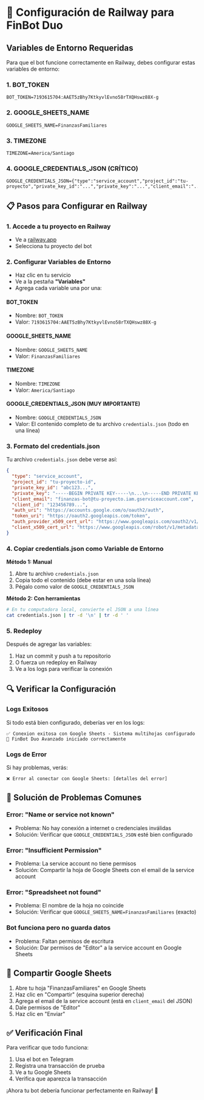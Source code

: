 # 🚀 Configuración de Railway para FinBot Duo

## Variables de Entorno Requeridas

Para que el bot funcione correctamente en Railway, debes configurar estas variables de entorno:

### 1. **BOT_TOKEN**
```
BOT_TOKEN=7193615704:AAET5zBhy7KtkyvlEvno58rTXQHswz88X-g
```

### 2. **GOOGLE_SHEETS_NAME**
```
GOOGLE_SHEETS_NAME=FinanzasFamiliares
```

### 3. **TIMEZONE**
```
TIMEZONE=America/Santiago
```

### 4. **GOOGLE_CREDENTIALS_JSON** (CRÍTICO)
```
GOOGLE_CREDENTIALS_JSON={"type":"service_account","project_id":"tu-proyecto","private_key_id":"...","private_key":"...","client_email":"...","client_id":"...","auth_uri":"...","token_uri":"...","auth_provider_x509_cert_url":"...","client_x509_cert_url":"..."}
```

## 📋 Pasos para Configurar en Railway

### 1. Accede a tu proyecto en Railway
- Ve a [railway.app](https://railway.app)
- Selecciona tu proyecto del bot

### 2. Configurar Variables de Entorno
- Haz clic en tu servicio
- Ve a la pestaña **"Variables"**
- Agrega cada variable una por una:

#### **BOT_TOKEN**
- Nombre: `BOT_TOKEN`
- Valor: `7193615704:AAET5zBhy7KtkyvlEvno58rTXQHswz88X-g`

#### **GOOGLE_SHEETS_NAME** 
- Nombre: `GOOGLE_SHEETS_NAME`
- Valor: `FinanzasFamiliares`

#### **TIMEZONE**
- Nombre: `TIMEZONE` 
- Valor: `America/Santiago`

#### **GOOGLE_CREDENTIALS_JSON** (MUY IMPORTANTE)
- Nombre: `GOOGLE_CREDENTIALS_JSON`
- Valor: El contenido completo de tu archivo `credentials.json` (todo en una línea)

### 3. Formato del credentials.json

Tu archivo `credentials.json` debe verse así:
```json
{
  "type": "service_account",
  "project_id": "tu-proyecto-id",
  "private_key_id": "abc123...",
  "private_key": "-----BEGIN PRIVATE KEY-----\n...\n-----END PRIVATE KEY-----\n",
  "client_email": "finanzas-bot@tu-proyecto.iam.gserviceaccount.com",
  "client_id": "123456789...",
  "auth_uri": "https://accounts.google.com/o/oauth2/auth",
  "token_uri": "https://oauth2.googleapis.com/token",
  "auth_provider_x509_cert_url": "https://www.googleapis.com/oauth2/v1/certs",
  "client_x509_cert_url": "https://www.googleapis.com/robot/v1/metadata/x509/finanzas-bot%40tu-proyecto.iam.gserviceaccount.com"
}
```

### 4. Copiar credentials.json como Variable de Entorno

**Método 1: Manual**
1. Abre tu archivo `credentials.json`
2. Copia todo el contenido (debe estar en una sola línea)
3. Pégalo como valor de `GOOGLE_CREDENTIALS_JSON`

**Método 2: Con herramientas**
```bash
# En tu computadora local, convierte el JSON a una línea
cat credentials.json | tr -d '\n' | tr -d ' '
```

### 5. Redeploy

Después de agregar las variables:
1. Haz un commit y push a tu repositorio
2. O fuerza un redeploy en Railway
3. Ve a los logs para verificar la conexión

## 🔍 Verificar la Configuración

### Logs Exitosos
Si todo está bien configurado, deberías ver en los logs:
```
✅ Conexion exitosa con Google Sheets - Sistema multihojas configurado
🤖 FinBot Duo Avanzado iniciado correctamente
```

### Logs de Error
Si hay problemas, verás:
```
❌ Error al conectar con Google Sheets: [detalles del error]
```

## 🚨 Solución de Problemas Comunes

### Error: "Name or service not known"
- Problema: No hay conexión a internet o credenciales inválidas
- Solución: Verificar que `GOOGLE_CREDENTIALS_JSON` esté bien configurado

### Error: "Insufficient Permission"
- Problema: La service account no tiene permisos
- Solución: Compartir la hoja de Google Sheets con el email de la service account

### Error: "Spreadsheet not found"
- Problema: El nombre de la hoja no coincide
- Solución: Verificar que `GOOGLE_SHEETS_NAME=FinanzasFamiliares` (exacto)

### Bot funciona pero no guarda datos
- Problema: Faltan permisos de escritura
- Solución: Dar permisos de "Editor" a la service account en Google Sheets

## 📱 Compartir Google Sheets

1. Abre tu hoja "FinanzasFamiliares" en Google Sheets
2. Haz clic en "Compartir" (esquina superior derecha)
3. Agrega el email de la service account (está en `client_email` del JSON)
4. Dale permisos de "Editor"
5. Haz clic en "Enviar"

## ✅ Verificación Final

Para verificar que todo funciona:
1. Usa el bot en Telegram
2. Registra una transacción de prueba
3. Ve a tu Google Sheets
4. Verifica que aparezca la transacción

¡Ahora tu bot debería funcionar perfectamente en Railway! 🎉 
